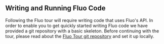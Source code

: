 Writing and Running Fluo Code
-----------------------------

Following the Fluo tour will require writing code that uses Fluo's API.  In
order to enable you to get quickly started writing Fluo code we have provided a
git repository with a basic skeleton. Before continuing with the tour, please
read about the [Fluo Tour git repository][1] and set it up locally.

[1]:https://github.com/keith-turner/fluo-tour
